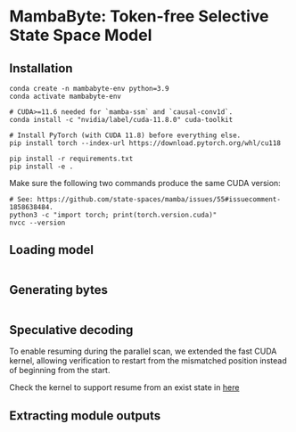 # MambaByte: Token-free Selective State Space Model

## Installation

```shell
conda create -n mambabyte-env python=3.9
conda activate mambabyte-env

# CUDA>=11.6 needed for `mamba-ssm` and `causal-conv1d`.
conda install -c "nvidia/label/cuda-11.8.0" cuda-toolkit

# Install PyTorch (with CUDA 11.8) before everything else.
pip install torch --index-url https://download.pytorch.org/whl/cu118

pip install -r requirements.txt
pip install -e .
```

Make sure the following two commands produce the same CUDA version:

```shell
# See: https://github.com/state-spaces/mamba/issues/55#issuecomment-1858638484.
python3 -c "import torch; print(torch.version.cuda)"
nvcc --version
```

## Loading model

```python

```

## Generating bytes

```shell

```

## Speculative decoding

To enable resuming during the parallel scan, we extended the fast CUDA kernel, allowing verification to restart from the mismatched position instead of beginning from the start. 

Check the kernel to support resume from an exist state in [here](csrc/README.md)

## Extracting module outputs

